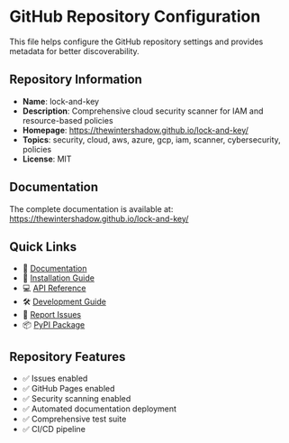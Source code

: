 # GitHub Repository Configuration

This file helps configure the GitHub repository settings and provides metadata for better discoverability.

## Repository Information

- **Name**: lock-and-key
- **Description**: Comprehensive cloud security scanner for IAM and resource-based policies  
- **Homepage**: https://thewintershadow.github.io/lock-and-key/
- **Topics**: security, cloud, aws, azure, gcp, iam, scanner, cybersecurity, policies
- **License**: MIT

## Documentation

The complete documentation is available at: https://thewintershadow.github.io/lock-and-key/

## Quick Links

- 📖 [Documentation](https://thewintershadow.github.io/lock-and-key/)
- 🚀 [Installation Guide](https://thewintershadow.github.io/lock-and-key/installation.html)
- 💻 [API Reference](https://thewintershadow.github.io/lock-and-key/api.html) 
- 🛠️ [Development Guide](https://thewintershadow.github.io/lock-and-key/development.html)
- 🐛 [Report Issues](https://github.com/TheWinterShadow/lock-and-key/issues)
- 📦 [PyPI Package](https://pypi.org/project/lock-and-key/)

## Repository Features

- ✅ Issues enabled
- ✅ GitHub Pages enabled
- ✅ Security scanning enabled
- ✅ Automated documentation deployment
- ✅ Comprehensive test suite
- ✅ CI/CD pipeline
